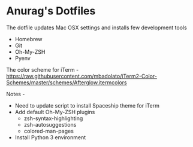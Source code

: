 # Anurag's Dotfiles
The dotfile updates Mac OSX settings and installs few development tools

- Homebrew
- Git
- Oh-My-ZSH
- Pyenv

The color scheme for iTerm - https://raw.githubusercontent.com/mbadolato/iTerm2-Color-Schemes/master/schemes/Afterglow.itermcolors

Notes -

- Need to update script to install Spaceship theme for iTerm
- Add default Oh-My-ZSH plugins
    - zsh-syntax-highlighting
    - zsh-autosuggestions
    - colored-man-pages
- Install Python 3 environment